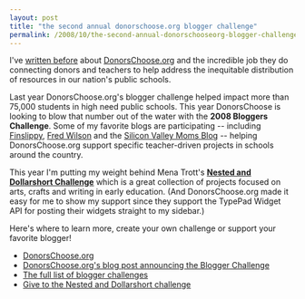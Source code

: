 ```yaml
---
layout: post
title: "the second annual donorschoose.org blogger challenge"
permalink: /2008/10/the-second-annual-donorschooseorg-blogger-challenge.html
---
```


<p>I've <a href="http://sippey.typepad.com/filtered/2008/06/one-reason-why-donorschoose-works-so-well.html">written before</a> about <a href="http://www.donorschoose.org/">DonorsChoose.org</a> and the incredible job they do connecting donors and teachers to help address the inequitable distribution of resources in our nation's public schools.</p>

<p>Last year DonorsChoose.org's blogger challenge helped impact more than 75,000 students in high need public schools.  This year DonorsChoose is looking to blow that number out of the water with the <strong>2008 Bloggers Challenge</strong>.  Some of my favorite blogs are participating -- including <a href="http://finslippy.typepad.com/">Finslippy</a>, <a href="http://www.avc.com/">Fred Wilson</a> and the <a href="http://www.svmoms.com/">Silicon Valley Moms Blog</a> -- helping DonorsChoose.org support specific teacher-driven projects in schools around the country.</p>

<p>This year I'm putting my weight behind Mena Trott's <strong><a href="http://www.donorschoose.org/donors/viewChallenge.html?id=18395">Nested and Dollarshort Challenge</a></strong> which is a great collection of projects focused on arts, crafts and writing in early education.  (And DonorsChoose.org made it easy for me to show my support since they support the TypePad Widget API for posting their widgets straight to my sidebar.)</p>

<p>Here's where to learn more, create your own challenge or support your favorite blogger!</p>

<ul>
<li><a href="http://www.donorschoose.org/">DonorsChoose.org</a></li>
<li><a href="http://blog.donorschoose.org/blog/2008/09/28/welcome-to-the-2008-donorschooseorg-blogger-challenge/">DonorsChoose.org's blog post announcing the Blogger Challenge</a></li>
<li><a href="http://www.donorschoose.org/bloggers">The full list of blogger challenges</a></li>
<li><a href="http://www.donorschoose.org/donors/viewChallenge.html?id=18395">Give to the Nested and Dollarshort challenge</a></li>
</ul>



